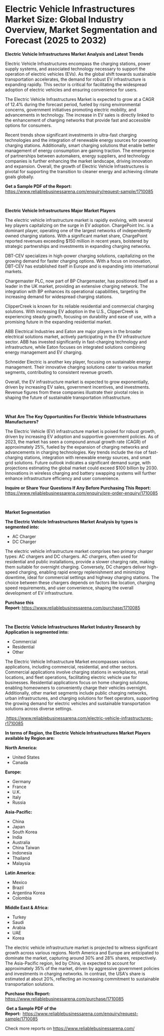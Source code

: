 <p><h1>Electric Vehicle Infrastructures Market Size: Global Industry Overview, Market Segmentation and Forecast (2025 to 2032)</h1></p><p><strong>Electric Vehicle Infrastructures Market Analysis and Latest Trends</strong></p>
<p><p>Electric Vehicle Infrastructures encompass the charging stations, power supply systems, and associated technology necessary to support the operation of electric vehicles (EVs). As the global shift towards sustainable transportation accelerates, the demand for robust EV infrastructure is expanding rapidly. This sector is critical for facilitating the widespread adoption of electric vehicles and ensuring convenience for users.</p><p>The Electric Vehicle Infrastructures Market is expected to grow at a CAGR of 12.4% during the forecast period, fueled by rising environmental concerns, government initiatives promoting electric mobility, and advancements in technology. The increase in EV sales is directly linked to the enhancement of charging networks that provide fast and accessible options for consumers.</p><p>Recent trends show significant investments in ultra-fast charging technologies and the integration of renewable energy sources for powering charging stations. Additionally, smart charging solutions that enable better management of energy consumption are gaining traction. The emergence of partnerships between automakers, energy suppliers, and technology companies is further enhancing the market landscape, driving innovation and expansion. Overall, the growth of Electric Vehicle Infrastructures is pivotal for supporting the transition to cleaner energy and achieving climate goals globally.</p></p>
<p><strong>Get a Sample PDF of the Report:&nbsp;</strong> <a href="https://www.reliablebusinessarena.com/enquiry/request-sample/1710085?utm_campaign=2988&utm_medium=2&utm_source=Github&utm_content=ia&utm_term=27032025&utm_id=electric-vehicle-infrastructures">https://www.reliablebusinessarena.com/enquiry/request-sample/1710085</a></p>
<p>&nbsp;</p>
<p><strong>Electric Vehicle Infrastructures Major Market Players</strong></p>
<p><p>The electric vehicle infrastructure market is rapidly evolving, with several key players capitalizing on the surge in EV adoption. ChargePoint Inc. is a dominant player, operating one of the largest networks of independently owned charging stations. With a significant market share, ChargePoint reported revenues exceeding $150 million in recent years, bolstered by strategic partnerships and investments in expanding charging networks.</p><p>DBT-CEV specializes in high-power charging solutions, capitalizing on the growing demand for faster charging options. With a focus on innovation, DBT-CEV has established itself in Europe and is expanding into international markets. </p><p>Chargemaster PLC, now part of BP Chargemaster, has positioned itself as a leader in the UK market, providing an extensive charging network. The integration with BP enhances its operational capabilities, targeting the increasing demand for widespread charging stations.</p><p>ClipperCreek is known for its reliable residential and commercial charging solutions. With increasing EV adoption in the U.S., ClipperCreek is experiencing steady growth, focusing on durability and ease of use, with a promising future in the expanding residential market.</p><p>ABB Electrical Industries and Eaton are major players in the broader electrical solutions market, actively participating in the EV infrastructure sector. ABB has invested significantly in fast-charging technology and infrastructure, while Eaton focuses on integrated solutions combining energy management and EV charging.</p><p>Schneider Electric is another key player, focusing on sustainable energy management. Their innovative charging solutions cater to various market segments, contributing to consistent revenue growth.</p><p>Overall, the EV infrastructure market is expected to grow exponentially, driven by increasing EV sales, government incentives, and investments. Revenue figures from these companies illustrate their pivotal roles in shaping the future of sustainable transportation infrastructure.</p></p>
<p>&nbsp;</p>
<p><strong>What Are The Key Opportunities For Electric Vehicle Infrastructures Manufacturers?</strong></p>
<p><p>The Electric Vehicle (EV) infrastructure market is poised for robust growth, driven by increasing EV adoption and supportive government policies. As of 2023, the market has seen a compound annual growth rate (CAGR) of approximately 25%, fueled by the expansion of charging networks and advancements in charging technologies. Key trends include the rise of fast-charging stations, integration with renewable energy sources, and smart grid solutions. Future outlook indicates a significant demand surge, with projections estimating the global market could exceed $100 billion by 2030. Innovations in wireless charging and battery swapping systems will further enhance infrastructure efficiency and user convenience.</p></p>
<p><strong>Inquire or Share Your Questions If Any Before Purchasing This Report:</strong> <a href="https://www.reliablebusinessarena.com/enquiry/pre-order-enquiry/1710085?utm_campaign=2988&utm_medium=2&utm_source=Github&utm_content=ia&utm_term=27032025&utm_id=electric-vehicle-infrastructures">https://www.reliablebusinessarena.com/enquiry/pre-order-enquiry/1710085</a></p>
<p>&nbsp;</p>
<p><strong>Market Segmentation</strong></p>
<p><strong>The Electric Vehicle Infrastructures Market Analysis by types is segmented into:</strong></p>
<p><ul><li>AC Charger</li><li>DC Charger</li></ul></p>
<p><p>The electric vehicle infrastructure market comprises two primary charger types: AC chargers and DC chargers. AC chargers, often used for residential and public installations, provide a slower charging rate, making them suitable for overnight charging. Conversely, DC chargers deliver high-speed charging, enabling rapid energy replenishment and minimizing downtime, ideal for commercial settings and highway charging stations. The choice between these chargers depends on factors like location, charging speed requirements, and user convenience, shaping the overall development of EV infrastructure.</p></p>
<p><strong>Purchase this Report:&nbsp;</strong><a href="https://www.reliablebusinessarena.com/purchase/1710085?utm_campaign=2988&utm_medium=2&utm_source=Github&utm_content=ia&utm_term=27032025&utm_id=electric-vehicle-infrastructures">https://www.reliablebusinessarena.com/purchase/1710085</a></p>
<p>&nbsp;</p>
<p><strong>The Electric Vehicle Infrastructures Market Industry Research by Application is segmented into:</strong></p>
<p><ul><li>Commercial</li><li>Residential</li><li>Other</li></ul></p>
<p><p>The Electric Vehicle Infrastructure Market encompasses various applications, including commercial, residential, and other sectors. Commercial applications involve charging stations in workplaces, retail locations, and fleet operations, facilitating electric vehicle use for businesses. Residential applications focus on home charging solutions, enabling homeowners to conveniently charge their vehicles overnight. Additionally, other market segments include public charging networks, urban infrastructures, and charging solutions for fleet operators, supporting the growing demand for electric vehicles and sustainable transportation solutions across diverse settings.</p></p>
<p><a href="https://www.reliablebusinessarena.com/electric-vehicle-infrastructures-r1710085?utm_campaign=2988&utm_medium=2&utm_source=Github&utm_content=ia&utm_term=27032025&utm_id=electric-vehicle-infrastructures">&nbsp;https://www.reliablebusinessarena.com/electric-vehicle-infrastructures-r1710085</a></p>
<p><strong>In terms of Region, the Electric Vehicle Infrastructures Market Players available by Region are:</strong></p>
<p>
    <p> <strong> North America: </strong>
        <ul>
            <li>United States</li>
            <li>Canada</li>
        </ul>
        </p> 
    <p> <strong> Europe: </strong>
        <ul>
            <li>Germany</li>
            <li>France</li>
            <li>U.K.</li>
            <li>Italy</li>
            <li>Russia</li>
        </ul>
        </p> 
    <p> <strong> Asia-Pacific: </strong>
        <ul>
            <li>China</li>
            <li>Japan</li>
            <li>South Korea</li>
            <li>India</li>
            <li>Australia</li>
            <li>China Taiwan</li>
            <li>Indonesia</li>
            <li>Thailand</li>
            <li>Malaysia</li>
        </ul>
        </p> 
    <p> <strong> Latin America: </strong>
        <ul>
            <li>Mexico</li>
            <li>Brazil</li>
            <li>Argentina Korea</li>
            <li>Colombia</li>
        </ul>
        </p> 
    <p> <strong> Middle East & Africa: </strong>
        <ul>
            <li>Turkey</li>
            <li>Saudi</li>
            <li>Arabia</li>
            <li>UAE</li>
            <li>Korea</li>
        </ul>
    </p>
    </p>
<p><p>The electric vehicle infrastructure market is projected to witness significant growth across various regions. North America and Europe are anticipated to dominate the market, capturing around 30% and 28% shares, respectively. The Asia-Pacific region, led by China, is expected to account for approximately 35% of the market, driven by aggressive government policies and investments in charging networks. In contrast, the USA's share is estimated at about 20%, reflecting an increasing commitment to sustainable transportation solutions.</p></p>
<p><strong>Purchase this Report: </strong><a href="https://www.reliablebusinessarena.com/purchase/1710085?utm_campaign=2988&utm_medium=2&utm_source=Github&utm_content=ia&utm_term=27032025&utm_id=electric-vehicle-infrastructures">https://www.reliablebusinessarena.com/purchase/1710085</a></p>
<p>&nbsp;<strong>Get a Sample PDF of the Report:&nbsp;&nbsp;</strong><a href="https://www.reliablebusinessarena.com/enquiry/request-sample/1710085?utm_campaign=2988&utm_medium=2&utm_source=Github&utm_content=ia&utm_term=27032025&utm_id=electric-vehicle-infrastructures">https://www.reliablebusinessarena.com/enquiry/request-sample/1710085</a></p>
<p><strong></strong></p>
<p>Check more reports on <a href="https://www.reliablebusinessarena.com/?utm_campaign=2988&utm_medium=2&utm_source=Github&utm_content=ia&utm_term=27032025&utm_id=electric-vehicle-infrastructures">https://www.reliablebusinessarena.com/</a></p>
